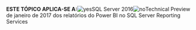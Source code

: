 **ESTE TÓPICO APLICA-SE A:**![yes](media/yes.png)SQL Server 2016![no](media/no.png)Technical Preview de janeiro de 2017 dos relatórios do Power BI no SQL Server Reporting Services